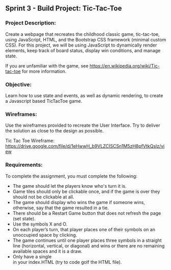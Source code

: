 ## Sprint 3 - Build Project: Tic-Tac-Toe
### Project Description:
Create a webpage that recreates the childhood classic game, tic-tac-toe, using JavaScript, HTML, and the Bootstrap CSS framework (minimal custom CSS). For this project, we will be using JavaScript to dynamically render elements, keep track of board status, display win conditions, and manage state.

If you are unfamiliar with the game, see https://en.wikipedia.org/wiki/Tic-tac-toe for more information.

### Objective:
Learn how to use state and events, as well as dynamic rendering, to create a Javascript based TicTacToe game.

### Wireframes:
Use the wireframes provided to recreate the User Interface.  Try to deliver the solution as close to the design as possible.

Tic Tac Toe Wireframe: https://drive.google.com/file/d/1eHwwH_b9VLZCISCSn1M5zH8pfVtkQslz/view

### Requirements:
To complete the assignment, you must complete the following:
- The game should let the players know who's turn it is.
- Game tiles should only be clickable once, and if the game is over they should not be clickable at all.
- The game should display who wins the game if someone wins, otherwise, say that the game resulted in a tie.
- There should be a Restart Game button that does not refresh the page (set state).
- Use the symbols X and O.
- On each player’s turn, that player places one of their symbols on an unoccupied space by clicking.
- The game continues until one player places three symbols in a straight line (horizontal, vertical, or diagonal) and wins or there are no remaining available spaces and it is a draw.
- Only have a single <div id="app"></div> in your index.HTML (try to code golf the HTML file).